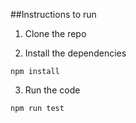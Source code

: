 ##Instructions to run

1. Clone the repo

2. Install the dependencies
```
npm install
```

3. Run the code
```
npm run test
```